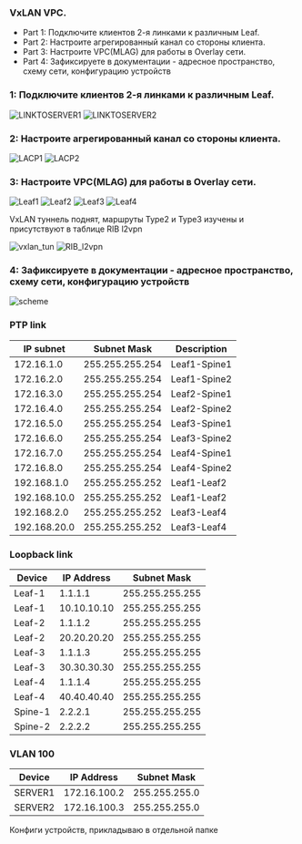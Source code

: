 ### VxLAN VPC.

- Part 1: Подключите клиентов 2-я линками к различным Leaf.
- Part 2: Настроите агрегированный канал со стороны клиента.
- Part 3: Настроите VPC(MLAG) для работы в Overlay сети.
- Part 4: Зафиксируете в документации - адресное пространство, схему сети, конфигурацию устройств



### 1: Подключите клиентов 2-я линками к различным Leaf.


![LINKTOSERVER1](LINKTOSERVER1.png)
![LINKTOSERVER2](LINKTOSERVER2.png)


### 2: Настроите агрегированный канал со стороны клиента.

![LACP1](LACP1.png)
![LACP2](LACP2.png)


### 3: Настроите VPC(MLAG) для работы в Overlay сети.

![Leaf1](Leaf1.png)
![Leaf2](Leaf2.png)
![Leaf3](Leaf3.png)
![Leaf4](Leaf4.png)

VxLAN туннель поднят, маршруты Type2 и Type3 изучены и  присутствуют в таблице RIB l2vpn

![vxlan_tun](vxlan_tun.png)
![RIB_l2vpn](RIB_l2vpn.png)

### 4: Зафиксируете в документации - адресное пространство, схему сети, конфигурацию устройств

![scheme](scheme.png)


### PTP link

|IP subnet|Subnet Mask|Description
|---|---|---|
172.16.1.0|255.255.255.254|Leaf1-Spine1
172.16.2.0|255.255.255.254|Leaf1-Spine2
172.16.3.0|255.255.255.254|Leaf2-Spine1
172.16.4.0|255.255.255.254|Leaf2-Spine2
172.16.5.0|255.255.255.254|Leaf3-Spine1
172.16.6.0|255.255.255.254|Leaf3-Spine2
172.16.7.0|255.255.255.254|Leaf4-Spine1
172.16.8.0|255.255.255.254|Leaf4-Spine2
192.168.1.0|255.255.255.252|Leaf1-Leaf2
192.168.10.0|255.255.255.252|Leaf1-Leaf2
192.168.2.0|255.255.255.252|Leaf3-Leaf4 
192.168.20.0|255.255.255.252|Leaf3-Leaf4



### Loopback link

|Device|IP Address|Subnet Mask
|---|---|---|
Leaf-1|1.1.1.1|255.255.255.255
Leaf-1|10.10.10.10|255.255.255.255
Leaf-2|1.1.1.2|255.255.255.255
Leaf-2|20.20.20.20|255.255.255.255
Leaf-3|1.1.1.3|255.255.255.255
Leaf-3|30.30.30.30|255.255.255.255
Leaf-4|1.1.1.4|255.255.255.255
Leaf-4|40.40.40.40|255.255.255.255
Spine-1|2.2.2.1|255.255.255.255
Spine-2|2.2.2.2|255.255.255.255


### VLAN 100

|Device|IP Address|Subnet Mask
|---|---|---|
SERVER1|172.16.100.2|255.255.255.0
SERVER2|172.16.100.3|255.255.255.0

Конфиги устройств, прикладываю в отдельной папке





